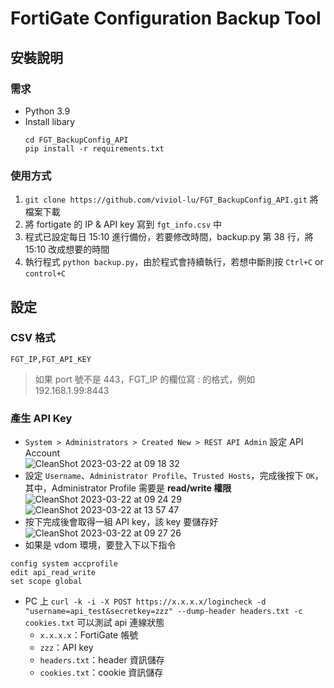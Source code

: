 # FortiGate Configuration Backup Tool
## 安裝說明
### 需求
- Python 3.9
- Install libary
    ```
    cd FGT_BackupConfig_API
    pip install -r requirements.txt
    ```
### 使用方式
1. `git clone https://github.com/viviol-lu/FGT_BackupConfig_API.git` 將檔案下載
2. 將 fortigate 的 IP & API key 寫到 `fgt_info.csv` 中
3. 程式已設定每日 15:10 進行備份，若要修改時間，backup.py 第 38 行，將 15:10 改成想要的時間
4. 執行程式 `python backup.py`，由於程式會持續執行，若想中斷則按 `Ctrl+C` or `control+C`

## 設定
### CSV 格式
```
FGT_IP,FGT_API_KEY
```
> 如果 port 號不是 443，FGT_IP 的欄位寫 <IP>:<PORT> 的格式，例如 192.168.1.99:8443

### 產生 API Key
- `System > Administrators > Created New > REST API Admin` 設定 API Account</br>
![CleanShot 2023-03-22 at 09 18 32](https://user-images.githubusercontent.com/69979158/226832299-c5f33248-0f60-468b-8506-fa9d19856463.png)
- 設定 `Username`、`Administrator Profile`、`Trusted Hosts`，完成後按下 `OK`，其中，Administrator Profile 需要是 **read/write 權限**</br>
![CleanShot 2023-03-22 at 09 24 29](https://user-images.githubusercontent.com/69979158/226832413-4e8d1a45-2d00-4b9e-b075-4b45f859f20b.png)
![CleanShot 2023-03-22 at 13 57 47](https://user-images.githubusercontent.com/69979158/226832555-73142fbc-d16d-4446-853a-da70cb0a6d66.png)
- 按下完成後會取得一組 API key，該 key 要儲存好</br>
![CleanShot 2023-03-22 at 09 27 26](https://user-images.githubusercontent.com/69979158/226832651-550a4522-109a-46fa-8fca-9433bcec5d0b.png)
- 如果是 vdom 環境，要登入下以下指令
```
config system accprofile
edit api_read_write
set scope global
```
- PC 上 `curl -k -i -X POST https://x.x.x.x/logincheck -d "username=api_test&secretkey=zzz" --dump-header headers.txt -c cookies.txt` 可以測試 api 連線狀態
	- `x.x.x.x`：FortiGate 帳號
	- `zzz`：API key
	- `headers.txt`：header 資訊儲存
	- `cookies.txt`：cookie 資訊儲存
  
 
